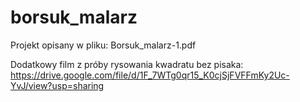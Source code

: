 # borsuk_malarz

Projekt opisany w pliku: Borsuk_malarz-1.pdf

Dodatkowy film z próby rysowania kwadratu bez pisaka: https://drive.google.com/file/d/1F_7WTg0qr15_K0cjSjFVFFmKy2Uc-YvJ/view?usp=sharing
